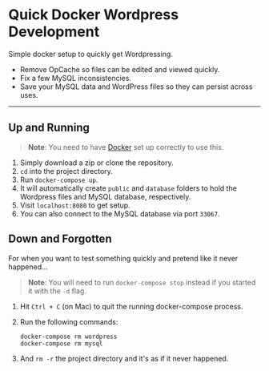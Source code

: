 # Quick Docker Wordpress Development

Simple docker setup to quickly get Wordpressing.

* Remove OpCache so files can be edited and viewed quickly.
* Fix a few MySQL inconsistencies.
* Save your MySQL data and WordPress files so they can persist across uses.

---

## Up and Running

> **Note**: You need to have [Docker](https://www.docker.com/) set up correctly to use this.

1. Simply download a zip or clone the repository.
2. `cd` into the project directory.
3. Run `docker-compose up`.
4. It will automatically create `public` and `database` folders to hold the Wordpress files and MySQL database, respectively.
5. Visit `localhost:8080` to get setup.
6. You can also connect to the MySQL database via port `33067`.

## Down and Forgotten

For when you want to test something quickly and pretend like it never happened...

> **Note**: You will need to run `docker-compose stop` instead if you started it with the `-d` flag.

1. Hit `Ctrl + C` (on Mac) to quit the running docker-compose process.
2. Run the following commands:

    ```
    docker-compose rm wordpress
    docker-compose rm mysql
    ```

3. And `rm -r` the project directory and it's as if it never happened.
